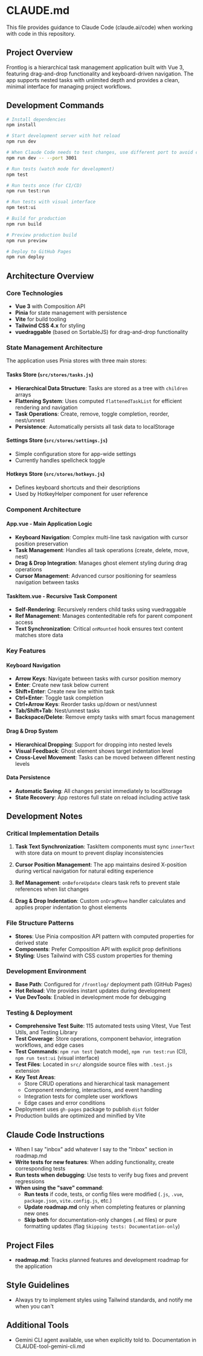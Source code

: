 # CLAUDE.md

This file provides guidance to Claude Code (claude.ai/code) when working with code in this repository.

## Project Overview

Frontlog is a hierarchical task management application built with Vue 3, featuring drag-and-drop functionality and keyboard-driven navigation. The app supports nested tasks with unlimited depth and provides a clean, minimal interface for managing project workflows.

## Development Commands

```bash
# Install dependencies
npm install

# Start development server with hot reload
npm run dev

# When Claude Code needs to test changes, use different port to avoid conflicts
npm run dev -- --port 3001

# Run tests (watch mode for development)
npm test

# Run tests once (for CI/CD)
npm run test:run

# Run tests with visual interface
npm test:ui

# Build for production
npm run build

# Preview production build
npm run preview

# Deploy to GitHub Pages
npm run deploy
```

## Architecture Overview

### Core Technologies
- **Vue 3** with Composition API
- **Pinia** for state management with persistence
- **Vite** for build tooling
- **Tailwind CSS 4.x** for styling
- **vuedraggable** (based on SortableJS) for drag-and-drop functionality

### State Management Architecture
The application uses Pinia stores with three main stores:

#### Tasks Store (`src/stores/tasks.js`)
- **Hierarchical Data Structure**: Tasks are stored as a tree with `children` arrays
- **Flattening System**: Uses computed `flattenedTaskList` for efficient rendering and navigation
- **Task Operations**: Create, remove, toggle completion, reorder, nest/unnest
- **Persistence**: Automatically persists all task data to localStorage

#### Settings Store (`src/stores/settings.js`)
- Simple configuration store for app-wide settings
- Currently handles spellcheck toggle

#### Hotkeys Store (`src/stores/hotkeys.js`)
- Defines keyboard shortcuts and their descriptions
- Used by HotkeyHelper component for user reference

### Component Architecture

#### App.vue - Main Application Logic
- **Keyboard Navigation**: Complex multi-line task navigation with cursor position preservation
- **Task Management**: Handles all task operations (create, delete, move, nest)
- **Drag & Drop Integration**: Manages ghost element styling during drag operations
- **Cursor Management**: Advanced cursor positioning for seamless navigation between tasks

#### TaskItem.vue - Recursive Task Component
- **Self-Rendering**: Recursively renders child tasks using vuedraggable
- **Ref Management**: Manages contenteditable refs for parent component access
- **Text Synchronization**: Critical `onMounted` hook ensures text content matches store data

### Key Features

#### Keyboard Navigation
- **Arrow Keys**: Navigate between tasks with cursor position memory
- **Enter**: Create new task below current
- **Shift+Enter**: Create new line within task
- **Ctrl+Enter**: Toggle task completion
- **Ctrl+Arrow Keys**: Reorder tasks up/down or nest/unnest
- **Tab/Shift+Tab**: Nest/unnest tasks
- **Backspace/Delete**: Remove empty tasks with smart focus management

#### Drag & Drop System
- **Hierarchical Dropping**: Support for dropping into nested levels
- **Visual Feedback**: Ghost element shows target indentation level
- **Cross-Level Movement**: Tasks can be moved between different nesting levels

#### Data Persistence
- **Automatic Saving**: All changes persist immediately to localStorage
- **State Recovery**: App restores full state on reload including active task

## Development Notes

### Critical Implementation Details

1. **Task Text Synchronization**: TaskItem components must sync `innerText` with store data on mount to prevent display inconsistencies

2. **Cursor Position Management**: The app maintains desired X-position during vertical navigation for natural editing experience

3. **Ref Management**: `onBeforeUpdate` clears task refs to prevent stale references when list changes

4. **Drag & Drop Indentation**: Custom `onDragMove` handler calculates and applies proper indentation to ghost elements

### File Structure Patterns
- **Stores**: Use Pinia composition API pattern with computed properties for derived state
- **Components**: Prefer Composition API with explicit prop definitions
- **Styling**: Uses Tailwind with CSS custom properties for theming

### Development Environment
- **Base Path**: Configured for `/frontlog/` deployment path (GitHub Pages)
- **Hot Reload**: Vite provides instant updates during development
- **Vue DevTools**: Enabled in development mode for debugging

### Testing & Deployment
- **Comprehensive Test Suite**: 115 automated tests using Vitest, Vue Test Utils, and Testing Library
- **Test Coverage**: Store operations, component behavior, integration workflows, and edge cases
- **Test Commands**: `npm run test` (watch mode), `npm run test:run` (CI), `npm run test:ui` (visual interface)
- **Test Files**: Located in `src/` alongside source files with `.test.js` extension
- **Key Test Areas**:
  - Store CRUD operations and hierarchical task management
  - Component rendering, interactions, and event handling
  - Integration tests for complete user workflows
  - Edge cases and error conditions
- Deployment uses `gh-pages` package to publish `dist` folder
- Production builds are optimized and minified by Vite

## Claude Code Instructions
- When I say "inbox" add whatever I say to the "Inbox" section in roadmap.md
- **Write tests for new features**: When adding functionality, create corresponding tests
- **Run tests when debugging**: Use tests to verify bug fixes and prevent regressions
- **When using the "save" command**:
  - **Run tests** if code, tests, or config files were modified (`.js`, `.vue`, `package.json`, `vite.config.js`, etc.)
  - **Update roadmap.md** only when completing features or planning new ones
  - **Skip both** for documentation-only changes (`.md` files) or pure formatting updates (flag `Skipping tests: Documentation-only`)

## Project Files
- **roadmap.md**: Tracks planned features and development roadmap for the application

## Style Guidelines
- Always try to implement styles using Tailwind standards, and notify me when you can't

## Additional Tools
- Gemini CLI agent available, use when explicitly told to. Documentation in CLAUDE-tool-gemini-cli.md